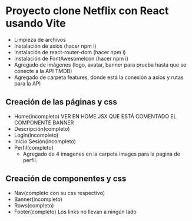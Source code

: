 # Proyecto clone Netflix con React usando Vite

- Limpieza de archivos
- Instalación de axios (hacer npm i)
- Instalación de react-router-dom (hacer npm i)
- Instalación de FontAwesomeIcon (hacer npm i)
- Agregado de imágenes (logo, avatar, banner para prueba hasta que se conecte a la API TMDB)
- Agregado de carpeta features, donde está la conexión a axios y rutas para la API

## Creación de las páginas y css

- Home(incompleto) VER EN HOME.JSX QUE ESTÁ COMENTADO EL COMPONENTE BANNER
- Descripción(completo)
- Login(incompleto)
- Inicio Sesión(incompleto)
- Perfil(completo)
    - Agregado de 4 imagenes en la carpeta images para la pagina de perfil.

## Creación de componentes y css

- Nav(completo con su css respectivo)
- Banner(incompleto)
- Rows(completo)
- Footer(completo) Los links no llevan a ningún lado
